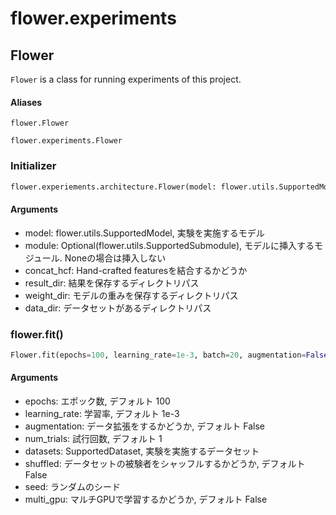 # flower.experiments

## Flower
`Flower` is a class for running experiments of this project.

#### Aliases
`flower.Flower`

`flower.experiments.Flower`

### Initializer
```python
flower.experiements.architecture.Flower(model: flower.utils.SupportedModel, module: flower.utils.SupportedSubmodule = None, concat_hcf=False, result_dir="./results/", weight_dir="./weights/", data_dir="./data")
```

#### Arguments
- model: flower.utils.SupportedModel, 実験を実施するモデル
- module: Optional(flower.utils.SupportedSubmodule), モデルに挿入するモジュール. Noneの場合は挿入しない
- concat_hcf: Hand-crafted featuresを結合するかどうか
- result_dir: 結果を保存するディレクトリパス
- weight_dir: モデルの重みを保存するディレクトリパス
- data_dir: データセットがあるディレクトリパス

### flower.fit()
```python
Flower.fit(epochs=100, learning_rate=1e-3, batch=20, augmentation=False, num_trials=1, datasets: SupportedDataset = flower.utils.SupportedDataset.HASC, shuffled=False, seed=0, multi_gpu=False)
```
#### Arguments
- epochs: エポック数, デフォルト 100
- learning_rate: 学習率, デフォルト 1e-3
- augmentation: データ拡張をするかどうか, デフォルト False
- num_trials: 試行回数, デフォルト 1
- datasets: SupportedDataset, 実験を実施するデータセット
- shuffled: データセットの被験者をシャッフルするかどうか, デフォルト False
- seed: ランダムのシード
- multi_gpu: マルチGPUで学習するかどうか, デフォルト False
 